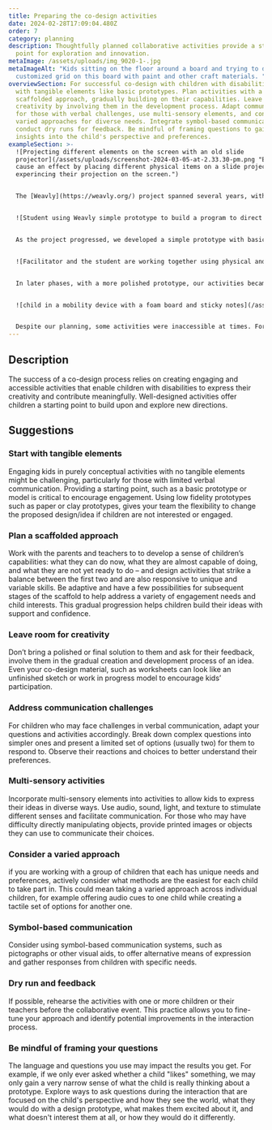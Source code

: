 ```yaml
---
title: Preparing the co-design activities
date: 2024-02-28T17:09:04.480Z
order: 7
category: planning
description: Thoughtfully planned collaborative activities provide a starting
  point for exploration and innovation.
metaImage: /assets/uploads/img_9020-1-.jpg
metaImageAlt: "Kids sitting on the floor around a board and trying to design a
  customized grid on this board with paint and other craft materials. "
overviewSection: For successful co-design with children with disabilities, start
  with tangible elements like basic prototypes. Plan activities with a
  scaffolded approach, gradually building on their capabilities. Leave room for
  creativity by involving them in the development process. Adapt communication
  for those with verbal challenges, use multi-sensory elements, and consider
  varied approaches for diverse needs. Integrate symbol-based communication and
  conduct dry runs for feedback. Be mindful of framing questions to gain deeper
  insights into the child's perspective and preferences.
exampleSection: >-
  ![Projecting different elements on the screen with an old slide
  projector](/assets/uploads/screenshot-2024-03-05-at-2.33.30-pm.png "Exploring
  cause an effect by placing different physical items on a slide projector and
  experincing their projection on the screen.")


  The [Weavly](https://weavly.org/) project spanned several years, with varying activities in each phase. In the initial phases, when the coding environment hadn't yet developed, we used various tools to engage children in the digital space, including old slide projectors and interactions with PowerPoint slides on a smart board to understand the child-digital environment interaction and explore foundational concepts such as how they perceive cause an effect.


  ![Student using Weavly simple prototype to build a program to direct robots on the floor.](/assets/uploads/design-activity_hua7f35ba46080e3314a834735ed95f389_2828843_1000x0_resize_q75_box.jpg "Student using early prototypes of Weavly with basic functionality to control robots and draw shapes with them.")


  As the project progressed, we developed a simple prototype with basic functionality, and our activities revolved around how this basic tool is used and how we can expand it to something kids liked getting engaged with. This basic prototype helped us communicate the goal and purpose of the project with children and their teachers. Although the prototype was working, kids noticed the product was not done yet, and there was still a lot of room for new ideas.


  ![Facilitator and the student are working together using physical and digital tools to explore different ideas. ](/assets/uploads/20220407_102543.jpg "Facilitator and a student are using both physical direction blocks and the Weavly coding environment to explore different coding challenges.")


  In later phases, with a more polished prototype, our activities became more advanced. We planned activities to onboard children, using both analog and digital methods, progressing from physical movement blocks to screen-based coding challenges.


  ![child in a mobility device with a foam board and sticky notes](/assets/uploads/co-design-cole_hud2dd3cae58f915329efd5a79431606a5_2327876_1000x0_resize_q75_box.jpg "The planned drawing activity on a foam board was inaccessible for the student.")


  Despite our planning, some activities were inaccessible at times. For instance, a planned large board for drawing an imaginary interface didn't consider a child who experienced difficulty holding a marker. We also learned that offering a large collection of options was challenging for some kids, leading us to prefer offering a smaller set of items for choice, preferably a set of two options at a time.
---
```

## Description

The success of a co-design process relies on creating engaging and accessible activities that enable children with disabilities to express their creativity and contribute meaningfully. Well-designed activities offer children a starting point to build upon and explore new directions. 

## Suggestions

### Start with tangible elements

Engaging kids in purely conceptual activities with no tangible elements might be challenging, particularly for those with limited verbal communication. Providing a starting point, such as a basic prototype or model is critical to encourage engagement. Using low fidelity prototypes such as paper or clay prototypes, gives your team the flexibility to change the proposed design/idea if children are not interested or engaged.

### Plan a scaffolded approach

Work with the parents and teachers to to develop a sense of children’s capabilities: what they can do now, what they are almost capable of doing, and what they are not yet ready to do – and design activities that strike a balance between the first two and are also responsive to unique and variable skills. Be adaptive and have a few possibilities for subsequent stages of the scaffold to help address a variety of engagement needs and child interests. This gradual progression helps children build their ideas with support and confidence. 

### Leave room for creativity

Don’t bring a polished or final solution to them and ask for their feedback, involve them in the gradual creation and development process of an idea. Even your co-design material, such as worksheets can look like an unfinished sketch or work in progress model to encourage kids’ participation. 

### Address communication challenges

For children who may face challenges in verbal communication, adapt your questions and activities accordingly. Break down complex questions into simpler ones and present a limited set of options (usually two) for them to respond to. Observe their reactions and choices to better understand their preferences.

### Multi-sensory activities

Incorporate multi-sensory elements into activities to allow kids to express their ideas in diverse ways. Use audio, sound, light, and texture to stimulate different senses and facilitate communication. For those who may have difficulty directly manipulating objects, provide printed images or objects they can use to communicate their choices.

### Consider a varied approach

if you are working with a group of children that each has unique needs and preferences, actively consider what methods are the easiest for each child to take part in. This could mean taking a varied approach across individual children, for example offering audio cues to one child while creating a tactile set of options for another one. 

### Symbol-based communication

Consider using symbol-based communication systems, such as pictographs or other visual aids, to offer alternative means of expression and gather responses from children with specific needs.

### Dry run and feedback

If possible, rehearse the activities with one or more children or their teachers before the collaborative event. This practice allows you to fine-tune your approach and identify potential improvements in the interaction process. 

### Be mindful of framing your questions

The language and questions you use may impact the results you get. For example, if we only ever asked whether a child "likes" something, we may only gain a very narrow sense of what the child is really thinking about a prototype. Explore ways to ask questions during the interaction that are focused on the child's perspective and how they see the world, what they would do with a design prototype, what makes them excited about it, and what doesn't interest them at all, or how they would do it differently.
